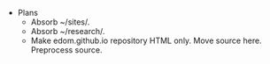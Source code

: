 - Plans
    - Absorb ~/sites/.
    - Absorb ~/research/.
    - Make edom.github.io repository HTML only. Move source here. Preprocess source.
